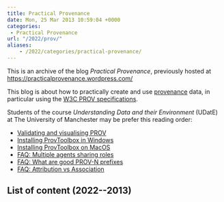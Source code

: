```yaml
---
title: Practical Provenance
date: Mon, 25 Mar 2013 10:59:04 +0000
categories: 
 - Practical Provenance
url: "/2022/prov/"
aliases:
    - /2022/categories/practical-provenance/
---
```


This is an archive of the blog _Practical Provenance_, previously hosted at <https://practicalprovenance.wordpress.com/> 

This blog is about how to practically create and use [provenance](http://en.wikipedia.org/wiki/Provenance) data, in particular using the [W3C PROV specifications](http://www.w3.org/TR/prov-overview/). 

Students of the course _Understanding Data and their Environment_ (UDatE) at The University of Manchester may be prefer this reading order:

* [Validating and visualising PROV](/2020/prov/validating-and-visualising-prov/)
* [Installing ProvToolbox in Windows](/2020/prov/installing-provtoolbox-in-windows/)
* [Installing ProvToolbox on MacOS](/2020/prov/installing-provtoolbox-on-macos/)
* [FAQ: Multiple agents sharing roles](/2020/prov/multiple-agents-sharing-roles/)
* [FAQ: What are good PROV-N prefixes](/2020/prov/what-are-good-prov-n-prefixes/)
* [FAQ: Attribution vs Association](/2020/prov/attribution-vs-association/)

## List of content (2022--2013)

